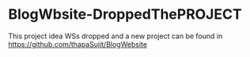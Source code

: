 # BlogWbsite-DroppedThePROJECT
This project idea WSs dropped and a new project can be found in https://github.com/thapaSujit/BlogWebsite
